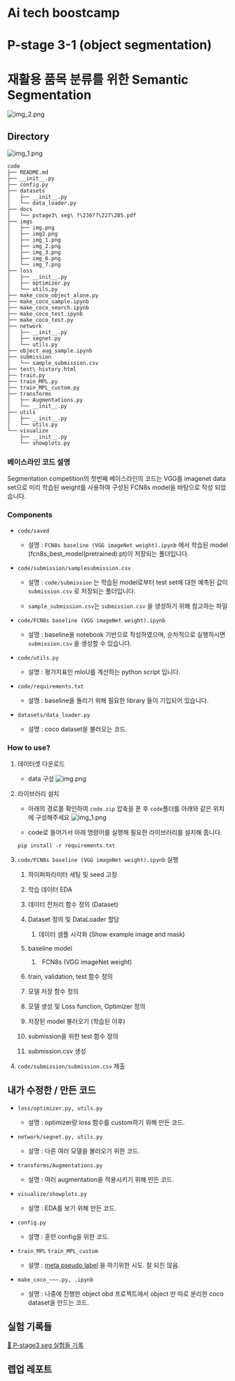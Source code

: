 # Ai tech boostcamp 
# P-stage 3-1 (object segmentation)
# 재활용 품목 분류를 위한 Semantic Segmentation
![img_2.png](imgs/img_2.png)

## Directory
![img_1.png](imgs/img_1.png)
```
code
├── README.md
├── __init__.py
├── config.py
├── datasets
│   ├── __init__.py
│   └── data_loader.py
├── docs
│   └── pstage3\ seg\ ?\236??\227\205.pdf
├── imgs
│   ├── img.png
│   ├── img2.png
│   ├── img_1.png
│   ├── img_2.png
│   ├── img_3.png
│   ├── img_6.png
│   └── img_7.png
├── loss
│   ├── __init__.py
│   ├── optimizer.py
│   └── utils.py
├── make_coco_object_alone.py
├── make_coco_sample.ipynb
├── make_coco_search.ipynb
├── make_coco_test.ipynb
├── make_coco_test.py
├── network
│   ├── __init__.py
│   ├── segnet.py
│   └── utils.py
├── object_aug_sample.ipynb
├── submission
│   └── sample_submission.csv
├── test\ history.html
├── train.py
├── train_MPL.py
├── train_MPL_custom.py
├── transforms
│   ├── Augmentations.py
│   └── __init__.py
├── utils
│   ├── __init__.py
│   └── utils.py
└── visualize
    ├── __init__.py
    └── showplots.py
```

### 베이스라인 코드 설명
Segmentation competition의 첫번째 베이스라인의 코드는 VGG를 imagenet data set으로 미리 학습된 weight를 사용하여 구성된 FCN8s model을 바탕으로 작성 되었습니다.

### Components

* ``code/saved``

    * 설명 : ``FCN8s baseline (VGG imageNet weight).ipynb`` 에서 학습된 model (fcn8s_best_model(pretrained).pt)이 저장되는 폴더입니다.

* `code/submission/samplesubmission.csv`

    * 설명 : `code/submission` 는 학습된 model로부터 test set에 대한 예측된 값이 `submission.csv` 로 저장되는 폴더입니다.

    * `sample_submission.csv`는 `submission.csv` 을 생성하기 위해 참고하는 파일

* `code/FCN8s baseline (VGG imageNet weight).ipynb`

    * 설명 : baseline을 notebook 기반으로 작성하였으며, 순차적으로 실행하시면 `submission.csv` 을 생성할 수 있습니다.

* `code/utils.py`

    * 설명 : 평가지표인 mIoU를 계산하는 python script 입니다.

* `code/requirements.txt`

    * 설명 : baseline을 돌리기 위해 필요한 library 들이 기입되어 있습니다.


* `datasets/data_loader.py`
    * 설명 : coco dataset을 불러오는 코드.
    

### How to use?

1. 데이터셋 다운로드

    * data 구성
![img.png](imgs/img2.png)
      

2. 라이브러리 설치

    * 아래의 경로를 확인하여 `code.zip` 압축을 푼 후 `code`폴더를 아래와 같은 위치에 구성해주세요
![img_1.png](imgs/img_3.png)

    * code로 들어가서 아래 명령어를 실행해 필요한 라이브러리를 설치해 줍니다.

    ```
    pip install -r requirements.txt
    ```

3. `code/FCN8s baseline (VGG imageNet weight).ipynb` 실행

    1. 하이퍼파라미터 세팅 및 seed 고정

    2. 학습 데이터 EDA

    3. 데이터 전처리 함수 정의 (Dataset)

    4. Dataset 정의 및 DataLoader 할당

        1. 데이터 샘플 시각화 (Show example image and mask)

    5. baseline model

        1.   FCN8s (VGG imageNet weight)

    6. train, validation, test 함수 정의

    7. 모델 저장 함수 정의

    8. 모델 생성 및 Loss function, Optimizer 정의

    9. 저장된 model 불러오기 (학습된 이후)

    10. submission을 위한 test 함수 정의

    11. submission.csv 생성

4. `code/submission/submission.csv` 제출

## 내가 수정한 / 만든 코드

* `loss/optimizer.py, utils.py`
    * 설명 : optimizer랑 loss 함수를 custom하기 위해 만든 코드.
    
* `network/segnet.py, utils.py`
    * 설명 : 다른 여러 모델을 불러오기 위한 코드.
    
* `transforms/Augmentations.py`
    * 설명 : 여러 augmentation을 적용시키기 위해 만든 코드.
    
* `visualize/showplots.py`
    * 설명 : EDA를 보기 위해 만든 코드.
    
* `config.py`
    * 설명 : 훈련 config을 위한 코드.

* `train_MPL` `train_MPL_custom`
    * 설명 : [meta pseudo label](https://paperswithcode.com/paper/meta-pseudo-labels) 을 하기위한 시도. 잘 되진 않음.
    
* `make_coco_~~~.py, .ipynb`
    * 설명 : 나중에 진행한 object obd 프로젝트에서 object 만 따로 분리한 coco dataset을 만드는 코드.
    

## 실험 기록들
[🧪 P-stage3 seg 실험들 기록](https://htmlpreview.github.io/?https://github.com/bcaitech1/p3-ims-obd-doggum/blob/main/sanggeon_seg/test%20history.html)

## 렙업 레포트
